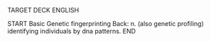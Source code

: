 TARGET DECK
ENGLISH

START
Basic
Genetic fingerprinting
Back: n. (also genetic profiling) identifying individuals by dna patterns.
END
